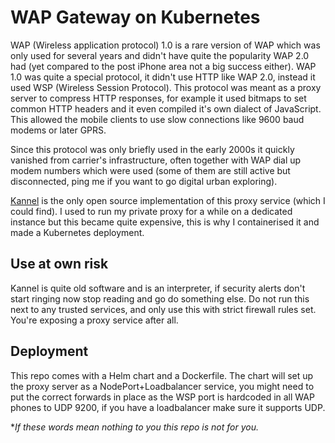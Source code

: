 # WAP Gateway on Kubernetes

WAP (Wireless application protocol) 1.0 is a rare version of WAP which was only used for several years and didn't have quite the popularity WAP 2.0 had (yet compared to the post iPhone area not a big success either).
WAP 1.0 was quite a special protocol, it didn't use HTTP like WAP 2.0, instead it used WSP (Wireless Session Protocol).
This protocol was meant as a proxy server to compress HTTP responses, for example it used bitmaps to set common HTTP headers and it even compiled it's own dialect of JavaScript. This allowed the mobile clients to use slow connections like 9600 baud modems or later GPRS. 

Since this protocol was only briefly used in the early 2000s it quickly vanished from carrier's infrastructure, often together with WAP dial up modem numbers which were used (some of them are still active but disconnected, ping me if you want to go digital urban exploring).

[Kannel](https://kannel.org/) is the only open source implementation of this proxy service (which I could find). I used to run my private proxy for a while on a dedicated instance but this became quite expensive, this is why I containerised it and made a Kubernetes deployment.

## Use at own risk
Kannel is quite old software and is an interpreter, if security alerts don't start ringing now stop reading and go do something else.
Do not run this next to any trusted services, and only use this with strict firewall rules set. You're exposing a proxy service after all. 

## Deployment
This repo comes with a Helm chart and a Dockerfile. The chart will set up the proxy server as a NodePort+Loadbalancer service, you might need to put the correct forwards in place as the WSP port is hardcoded in all WAP phones to UDP 9200, if you have a loadbalancer make sure it supports UDP.

**If these words mean nothing to you this repo is not for you.*